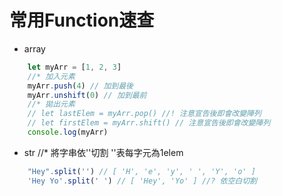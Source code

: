 # 常用Function速查
- array
```js
    let myArr = [1, 2, 3]
    //* 加入元素
    myArr.push(4) // 加到最後
    myArr.unshift(0) // 加到最前
    //* 拋出元素 
    // let lastElem = myArr.pop() //! 注意宣告後即會改變陣列
    // let firstElem = myArr.shift() // 注意宣告後即會改變陣列
    console.log(myArr)
```

- str
//* 將字串依''切割 ''表每字元為1elem
```js
    "Hey".split('') // [ 'H', 'e', 'y', ' ', 'Y', 'o' ]
    'Hey Yo'.split(' ') // [ 'Hey', 'Yo' ] //? 依空白切割
```